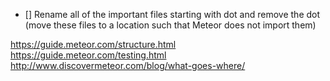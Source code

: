 - [] Rename all of the important files starting with dot and remove the dot (move these files to a location such that Meteor does not import them)


https://guide.meteor.com/structure.html
https://guide.meteor.com/testing.html
http://www.discovermeteor.com/blog/what-goes-where/
